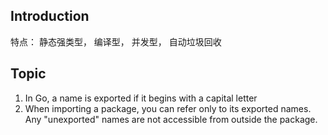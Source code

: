 ## Introduction
特点： 静态强类型， 编译型， 并发型， 自动垃圾回收

## Topic
1. In Go, a name is exported if it begins with a capital letter  
2. When importing a package, you can refer only to its exported names. Any "unexported" names are not accessible from outside the package.  


